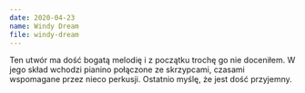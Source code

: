 ```yaml
---
date: 2020-04-23
name: Windy Dream
file: windy-dream
---
```


Ten utwór ma dość bogatą melodię i z początku trochę go nie doceniłem. W jego skład wchodzi pianino połączone ze skrzypcami, czasami wspomagane przez nieco perkusji. Ostatnio myślę, że jest dość przyjemny.